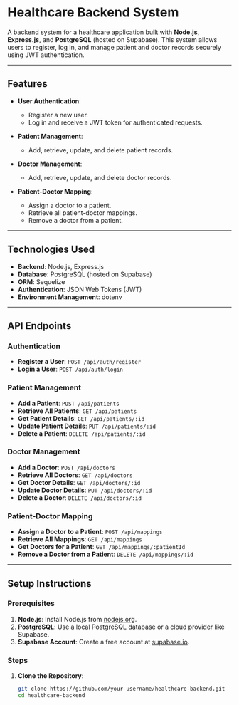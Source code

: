 # Healthcare Backend System

A backend system for a healthcare application built with **Node.js**, **Express.js**, and **PostgreSQL** (hosted on Supabase). This system allows users to register, log in, and manage patient and doctor records securely using JWT authentication.

---

## Features

- **User Authentication**:
  - Register a new user.
  - Log in and receive a JWT token for authenticated requests.

- **Patient Management**:
  - Add, retrieve, update, and delete patient records.

- **Doctor Management**:
  - Add, retrieve, update, and delete doctor records.

- **Patient-Doctor Mapping**:
  - Assign a doctor to a patient.
  - Retrieve all patient-doctor mappings.
  - Remove a doctor from a patient.

---

## Technologies Used

- **Backend**: Node.js, Express.js
- **Database**: PostgreSQL (hosted on Supabase)
- **ORM**: Sequelize
- **Authentication**: JSON Web Tokens (JWT)
- **Environment Management**: dotenv

---

## API Endpoints

### Authentication
- **Register a User**: `POST /api/auth/register`
- **Login a User**: `POST /api/auth/login`

### Patient Management
- **Add a Patient**: `POST /api/patients`
- **Retrieve All Patients**: `GET /api/patients`
- **Get Patient Details**: `GET /api/patients/:id`
- **Update Patient Details**: `PUT /api/patients/:id`
- **Delete a Patient**: `DELETE /api/patients/:id`

### Doctor Management
- **Add a Doctor**: `POST /api/doctors`
- **Retrieve All Doctors**: `GET /api/doctors`
- **Get Doctor Details**: `GET /api/doctors/:id`
- **Update Doctor Details**: `PUT /api/doctors/:id`
- **Delete a Doctor**: `DELETE /api/doctors/:id`

### Patient-Doctor Mapping
- **Assign a Doctor to a Patient**: `POST /api/mappings`
- **Retrieve All Mappings**: `GET /api/mappings`
- **Get Doctors for a Patient**: `GET /api/mappings/:patientId`
- **Remove a Doctor from a Patient**: `DELETE /api/mappings/:id`

---

## Setup Instructions

### Prerequisites

1. **Node.js**: Install Node.js from [nodejs.org](https://nodejs.org/).
2. **PostgreSQL**: Use a local PostgreSQL database or a cloud provider like Supabase.
3. **Supabase Account**: Create a free account at [supabase.io](https://supabase.io/).

### Steps

1. **Clone the Repository**:
   ```bash
   git clone https://github.com/your-username/healthcare-backend.git
   cd healthcare-backend
